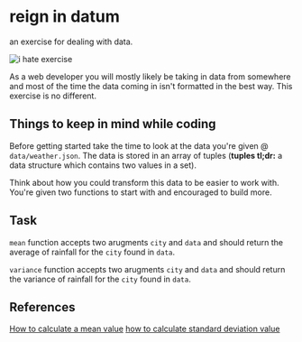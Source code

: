 # reign in datum
an exercise for dealing with data.

![i hate exercise](https://media.giphy.com/media/5qaaGRYtLv5JK/giphy.gif)

As a web developer you will mostly likely be taking in data from somewhere and most of the time the data
coming in isn't formatted in the best way. This exercise is no different.

## Things to keep in mind while coding
Before getting started take the time to look at the data you're given @ `data/weather.json`. The data is stored
in an array of tuples (**tuples tl;dr:** a data structure which contains two values in a set).

Think about how you could transform this data to be easier to work with. You're given two functions to start
with and encouraged to build more.

## Task
`mean` function accepts two arugments `city` and `data` and should return the average of rainfall for the `city` found in `data`.

`variance` function accepts two arugments `city` and `data` and should return the variance of rainfall for the `city` found in `data`.

## References
[How to calculate a mean value](http://www.mathsisfun.com/mean.html)
[how to calculate standard deviation value](http://www.mathsisfun.com/data/standard-deviation.html)
